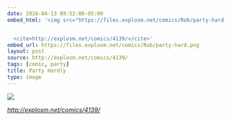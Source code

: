 ```yaml
---
date: 2016-04-13 09:52:06-05:00
embed_html: '<img src="https://files.explosm.net/comics/Rob/party-hard.png" />


  <cite>http://explosm.net/comics/4139/</cite>'
embed_url: https://files.explosm.net/comics/Rob/party-hard.png
layout: post
source: http://explosm.net/comics/4139/
tags: [comic, party]
title: Party Hardly
type: image
---
```

<img src="https://files.explosm.net/comics/Rob/party-hard.png" />

<cite>http://explosm.net/comics/4139/</cite>

